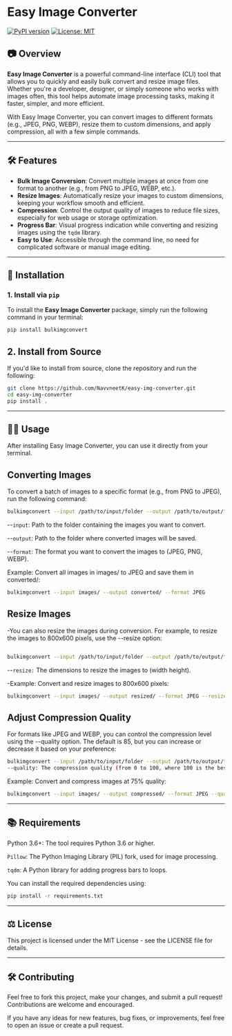# Easy Image Converter

[![PyPI version](https://img.shields.io/pypi/v/bulkimgconvert.svg)](https://pypi.org/project/bulkimgconvert/)
[![License: MIT](https://img.shields.io/badge/License-MIT-yellow.svg)](https://opensource.org/licenses/MIT)

## 📷 Overview

**Easy Image Converter** is a powerful command-line interface (CLI) tool that allows you to quickly and easily bulk convert and resize image files. Whether you're a developer, designer, or simply someone who works with images often, this tool helps automate image processing tasks, making it faster, simpler, and more efficient.

With Easy Image Converter, you can convert images to different formats (e.g., JPEG, PNG, WEBP), resize them to custom dimensions, and apply compression, all with a few simple commands.

---

## 🛠 Features

- **Bulk Image Conversion**: Convert multiple images at once from one format to another (e.g., from PNG to JPEG, WEBP, etc.).
- **Resize Images**: Automatically resize your images to custom dimensions, keeping your workflow smooth and efficient.
- **Compression**: Control the output quality of images to reduce file sizes, especially for web usage or storage optimization.
- **Progress Bar**: Visual progress indication while converting and resizing images using the `tqdm` library.
- **Easy to Use**: Accessible through the command line, no need for complicated software or manual image editing.


---

## 🚀 Installation

### 1. Install via `pip`
To install the **Easy Image Converter** package, simply run the following command in your terminal:

```bash
pip install bulkimgconvert
```

## 2. Install from Source

If you'd like to install from source, clone the repository and run the following:

```bash
git clone https://github.com/NavvneetK/easy-img-converter.git
cd easy-img-converter
pip install .
```

---
## 🧑‍💻 Usage

After installing Easy Image Converter, you can use it directly from your terminal.

## Converting Images
To convert a batch of images to a specific format (e.g., from PNG to JPEG), run the following command:

```bash
bulkimgconvert --input /path/to/input/folder --output /path/to/output/folder --format JPEG
```

--`input`: Path to the folder containing the images you want to convert.

--`output`: Path to the folder where converted images will be saved.

--`format`: The format you want to convert the images to (JPEG, PNG, WEBP).

  Example:
  Convert all images in images/ to JPEG and save them in converted/:
```bash
bulkimgconvert --input images/ --output converted/ --format JPEG
```


## Resize Images
-You can also resize the images during conversion. For example, to resize the images to 800x600 pixels, use the --resize option:

```bash

bulkimgconvert --input /path/to/input/folder --output /path/to/output/folder --format JPEG --resize 800 600
```
--`resize:` The dimensions to resize the images to (width height).

-Example:
Convert and resize images to 800x600 pixels:

```bash
bulkimgconvert --input images/ --output resized/ --format JPEG --resize 800 600
```

## Adjust Compression Quality
  For formats like JPEG and WEBP, you can control the compression level using the --quality option. The default is 85, but you can increase or decrease it based on your preference:

```bash
bulkimgconvert --input /path/to/input/folder --output /path/to/output/folder --format JPEG --quality 75
--quality: The compression quality (from 0 to 100, where 100 is the best quality but largest file size).
```

Example:
Convert and compress images at 75% quality:

```bash
bulkimgconvert --input images/ --output compressed/ --format JPEG --quality 75
```

---

## 📚 Requirements

Python 3.6+: The tool requires Python 3.6 or higher.

`Pillow`: The Python Imaging Library (PIL) fork, used for image processing.

`tqdm`: A Python library for adding progress bars to loops.

You can install the required dependencies using:

```bash
pip install -r requirements.txt
```

---
## ⚖️ License

This project is licensed under the MIT License - see the LICENSE file for details.

---

## 🛠 Contributing

Feel free to fork this project, make your changes, and submit a pull request! Contributions are welcome and encouraged.

If you have any ideas for new features, bug fixes, or improvements, feel free to open an issue or create a pull request.
